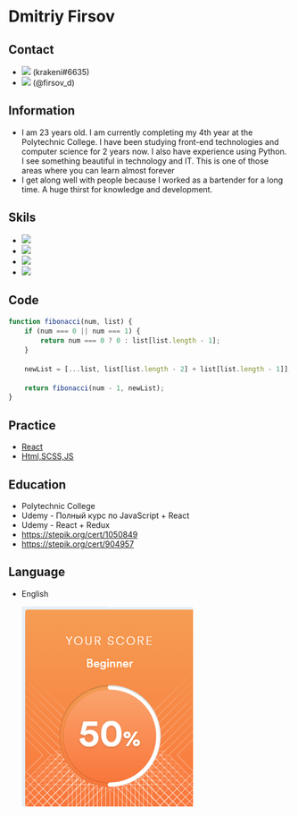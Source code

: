

# Dmitriy Firsov 
## Contact 
* <img src="https://img.icons8.com/nolan/32/discord-logo.png"/> (krakeni#6635) 
* <img src="https://img.icons8.com/nolan/32/telegram-app.png"/> (@firsov_d)
## Information
* I am 23 years old. I am currently completing my 4th year at the Polytechnic College. I have been studying front-end technologies and computer science for 2 years now. I also have experience using Python. I see something beautiful in technology and IT. This is one of those areas where you can learn almost forever
* I get along well with people because I worked as a bartender for a long time. A huge thirst for knowledge and development.
## Skils
* <img src="https://img.icons8.com/external-others-iconmarket/36/000000/external-js-file-types-others-iconmarket-3.png"/>
* <img src="https://img.icons8.com/ios-glyphs/32/000000/react.png"/>
* <img src="https://img.icons8.com/windows/32/000000/typescript.png"/>
* <img src="https://img.icons8.com/windows/32/000000/git.png"/>
## Code
```javascript
function fibonacci(num, list) {
    if (num === 0 || num === 1) {
        return num === 0 ? 0 : list[list.length - 1];
    }

    newList = [...list, list[list.length - 2] + list[list.length - 1]];

    return fibonacci(num - 1, newList);
}
```
## Practice
* [React](https://rolling-scopes-school.github.io/firsov-dmitriy-JSFE2022Q1/shelter/pets/index.html)
* [Html,SCSS,JS](https://rss-react.vercel.app/)
## Education
* Polytechnic College
* Udemy - Полный курс по JavaScript + React 
* Udemy - React + Redux
* https://stepik.org/cert/1050849
* https://stepik.org/cert/904957
## Language
* English 

    <img src="./img/scoreEng.png" />
